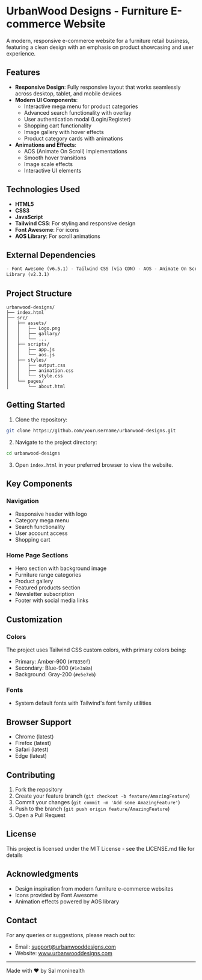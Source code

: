 # UrbanWood Designs - Furniture E-commerce Website

A modern, responsive e-commerce website for a furniture retail business, featuring a clean design with an emphasis on product showcasing and user experience.

## Features

- **Responsive Design**: Fully responsive layout that works seamlessly across desktop, tablet, and mobile devices
- **Modern UI Components**:
  - Interactive mega menu for product categories
  - Advanced search functionality with overlay
  - User authentication modal (Login/Register)
  - Shopping cart functionality
  - Image gallery with hover effects
  - Product category cards with animations
- **Animations and Effects**:
  - AOS (Animate On Scroll) implementations
  - Smooth hover transitions
  - Image scale effects
  - Interactive UI elements

## Technologies Used

- **HTML5**
- **CSS3**
- **JavaScript**
- **Tailwind CSS**: For styling and responsive design
- **Font Awesome**: For icons
- **AOS Library**: For scroll animations

## External Dependencies

```html
- Font Awesome (v6.5.1) - Tailwind CSS (via CDN) - AOS - Animate On Scroll
Library (v2.3.1)
```

## Project Structure

```
urbanwood-designs/
├── index.html
├── src/
│   ├── assets/
│   │   ├── Logo.png
│   │   ├── gallary/
│   │   └── ...
│   ├── scripts/
│   │   ├── app.js
│   │   └── aos.js
│   ├── styles/
│   │   ├── output.css
│   │   ├── animation.css
│   │   └── style.css
│   └── pages/
│       └── about.html
```

## Getting Started

1. Clone the repository:

```bash
git clone https://github.com/yourusername/urbanwood-designs.git
```

2. Navigate to the project directory:

```bash
cd urbanwood-designs
```

3. Open `index.html` in your preferred browser to view the website.

## Key Components

### Navigation

- Responsive header with logo
- Category mega menu
- Search functionality
- User account access
- Shopping cart

### Home Page Sections

- Hero section with background image
- Furniture range categories
- Product gallery
- Featured products section
- Newsletter subscription
- Footer with social media links

## Customization

### Colors

The project uses Tailwind CSS custom colors, with primary colors being:

- Primary: Amber-900 (`#78350f`)
- Secondary: Blue-900 (`#1e3a8a`)
- Background: Gray-200 (`#e5e7eb`)

### Fonts

- System default fonts with Tailwind's font family utilities

## Browser Support

- Chrome (latest)
- Firefox (latest)
- Safari (latest)
- Edge (latest)

## Contributing

1. Fork the repository
2. Create your feature branch (`git checkout -b feature/AmazingFeature`)
3. Commit your changes (`git commit -m 'Add some AmazingFeature'`)
4. Push to the branch (`git push origin feature/AmazingFeature`)
5. Open a Pull Request

## License

This project is licensed under the MIT License - see the LICENSE.md file for details

## Acknowledgments

- Design inspiration from modern furniture e-commerce websites
- Icons provided by Font Awesome
- Animation effects powered by AOS library

## Contact

For any queries or suggestions, please reach out to:

- Email: support@urbanwooddesigns.com
- Website: www.urbanwooddesigns.com

---

Made with ❤️ by
Sal moninealth
